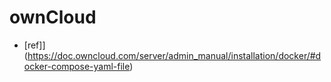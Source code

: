 ownCloud
===

- [ref]](https://doc.owncloud.com/server/admin_manual/installation/docker/#docker-compose-yaml-file)
